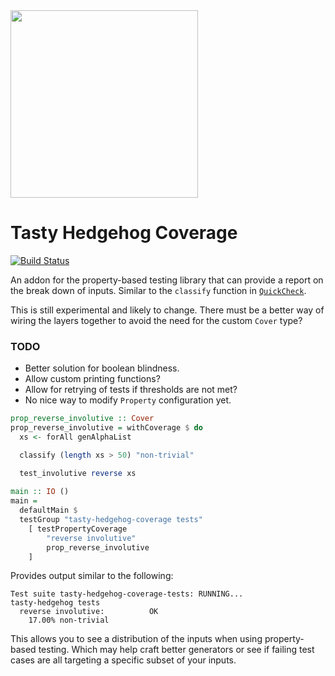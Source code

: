 <img src="http://i.imgur.com/0h9dFhl.png" width="300px"/>

# Tasty Hedgehog Coverage

[![Build Status](https://travis-ci.org/qfpl/tasty-hedgehog-coverage.svg?branch=master)](https://travis-ci.org/qfpl/tasty-hedgehog-coverage)

An addon for the property-based testing library that can provide a report on the
break down of inputs. Similar to the `classify` function in [`QuickCheck`](https://hackage.haskell.org/package/QuickCheck-2.11.3/docs/Test-QuickCheck-Property.html#v:classify).

This is still experimental and likely to change. There must be a better way of
wiring the layers together to avoid the need for the custom `Cover` type?

### TODO

- Better solution for boolean blindness.
- Allow custom printing functions?
- Allow for retrying of tests if thresholds are not met?
- No nice way to modify `Property` configuration yet.

```haskell
prop_reverse_involutive :: Cover
prop_reverse_involutive = withCoverage $ do
  xs <- forAll genAlphaList

  classify (length xs > 50) "non-trivial"

  test_involutive reverse xs
  
main :: IO ()
main =
  defaultMain $
  testGroup "tasty-hedgehog-coverage tests"
    [ testPropertyCoverage
        "reverse involutive"
        prop_reverse_involutive
    ]
```

Provides output similar to the following:

```
Test suite tasty-hedgehog-coverage-tests: RUNNING...
tasty-hedgehog tests
  reverse involutive:          OK
    17.00% non-trivial
```

This allows you to see a distribution of the inputs when using property-based
testing. Which may help craft better generators or see if failing test cases are
all targeting a specific subset of your inputs.
